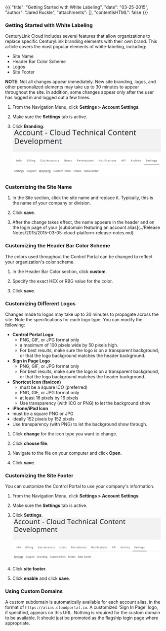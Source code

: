 {{{
  "title": "Getting Started with White Labeling",
  "date": "03-25-2015",
  "author": "Jared Ruckle",
  "attachments": [],
  "contentIsHTML": false
}}}

### Getting Started with White Labeling
CenturyLink Cloud includes several features that allow organizations to replace specific CenturyLink branding elements with their own brand. This article covers the most popular elements of white-labeling, including:

* Site Name
* Header Bar Color Scheme
* Logos
* Site Footer

**NOTE**: Not all changes appear immediately. New site branding, logos, and other personalized elements may take up to 30 minutes to appear throughout the site. In addition, some changes appear only after the user has logged in and logged out a few times.

1. From the Navigation Menu, click **Settings > Account Settings**.

2. Make sure the **Settings** tab is active.

3. Click **Branding**.
   ![Settings Page](../images/account-settings-site-branding.png)

### Customizing the Site Name
1. In the Site section, click the site name and replace it. Typically, this is the name of your company or division.

2. Click **save**.

3. After the change takes effect, the name appears in the header and on the login page of your [subdomain featuring an account alias](../Release Notes/2015/2015-03-05-cloud-platform-release-notes.md).

### Customizing the Header Bar Color Scheme
The colors used throughout the Control Portal can be changed to reflect your organization's color scheme.
1. In the Header Bar Color section, click **custom**.

2. Specify the exact HEX or RBG value for the color.

3. Click **save**.

### Customizing Different Logos
Changes made to logos may take up to 30 minutes to propagate across the site. Note the specifications for each logo type. You can modify the following:
* **Control Portal Logo**
  * PNG, GIF, or JPG format only
  * a maximum of 100 pixels wide by 50 pixels high.
  * For best results, make sure the logo is on a transparent background, or that the logo background matches the header background.
* **Sign in Page Logo**
  * PNG, GIF, or JPG format only
  * For best results, make sure the logo is on a transparent background, or that the logo background matches the header background.
* **Shortcut Icon (favicon)**
  * must be a square ICO (preferred)
  * PNG, GIF, or JPG format only
  * at least 16 pixels by 16 pixels
  * Use transparency (with ICO or PNG) to let the background show
* **iPhone/iPad Icon**
 * must be a square PNG or JPG
 * ideally 152 pixels by 152 pixels
 * Use transparency (with PNG) to let the background show through.

1. Click **change** for the icon type you want to change.

2. Click **choose file**.

3. Navigate to the file on your computer and click **Open**.

4. Click **save**.

### Customizing the Site Footer
You can customize the Control Portal to use your company's information.

1. From the Navigation Menu, click **Settings > Account Settings**.

2. Make sure the **Settings** tab is active.

3. Click **Settings**.
   ![Settings Page](../images/account-settings-site-settings.png)

4. Click **site footer**.

5. Click **enable** and click **save**.

### Using Custom Domains
A custom subdomain is automatically available for each account alias, in the format of `https://alias.cloudportal.io`. A customized 'Sign In Page' logo, if specified, appears on this URL. Nothing is required for the custom domain to be available. It should just be promoted as the flagship login page where appropriate.
